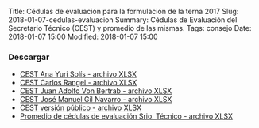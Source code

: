 Title: Cédulas de evaluación para la formulación de la terna 2017
Slug: 2018-01-07-cedulas-evaluacion
Summary: Cédulas de Evaluación del Secretario Técnico (CEST) y promedio de las mismas.
Tags: consejo
Date: 2018-01-07 15:00
Modified: 2018-01-07 15:00

### Descargar

* [CEST Ana Yuri Solís - archivo XLSX](cedulas-de-evaluacion-srio-tecnico-aysg-vp.xlsx)
* [CEST Carlos Rangel - archivo XLSX](cedulas-de-evaluacion-srio-tecnico-cro-vp.xlsx)
* [CEST Juan Adolfo Von Bertrab - archivo XLSX](cedulas-de-evaluacion-srio-tecnico-havbs-vp.xlsx)
* [CEST José Manuel Gil Navarro - archivo XLSX](cedulas-de-evaluacion-srio-tecnico-jmgn-vp.xlsx)
* [CEST versión público - archivo XLSX](cedulas-de-evaluacion-srio-tecnico-mlkl-vp.xlsx)
* [Promedio de cédulas de evaluación Srio. Técnico - archivo XLSX](promedio-cedulas-de-evaluacion-st-vp.xlsx)

